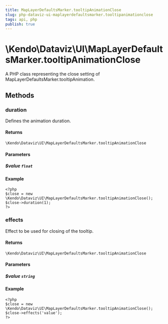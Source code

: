 ```yaml
---
title: MapLayerDefaultsMarker.tooltipAnimationClose
slug: php-dataviz-ui-maplayerdefaultsmarker.tooltipanimationclose
tags: api, php
publish: true
---
```


# \Kendo\Dataviz\UI\MapLayerDefaultsMarker.tooltipAnimationClose

A PHP class representing the close setting of MapLayerDefaultsMarker.tooltipAnimation.


## Methods

### duration
Defines the animation duration.

#### Returns
`\Kendo\Dataviz\UI\MapLayerDefaultsMarker.tooltipAnimationClose`

#### Parameters

##### $value `float`



#### Example 
    <?php
    $close = new \Kendo\Dataviz\UI\MapLayerDefaultsMarker.tooltipAnimationClose();
    $close->duration(1);
    ?>

### effects
Effect to be used for closing of the tooltip.

#### Returns
`\Kendo\Dataviz\UI\MapLayerDefaultsMarker.tooltipAnimationClose`

#### Parameters

##### $value `string`



#### Example 
    <?php
    $close = new \Kendo\Dataviz\UI\MapLayerDefaultsMarker.tooltipAnimationClose();
    $close->effects('value');
    ?>

